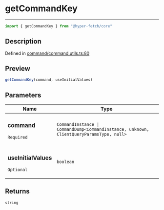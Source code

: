 

# getCommandKey

<div class="api-docs__separator" data-reactroot="">

---

</div><div class="api-docs__import" data-reactroot="">

```ts
import { getCommandKey } from "@hyper-fetch/core"
```

</div><div class="api-docs__section">

## Description

</div><div class="api-docs__description"><span class="api-docs__do-not-parse">



</span></div><p class="api-docs__definition">

Defined in [command/command.utils.ts:80](https://github.com/BetterTyped/hyper-fetch/blob/479dcad6/packages/core/src/command/command.utils.ts#L80)

</p><div class="api-docs__section">

## Preview

</div><div class="api-docs__preview fn">

```ts
getCommandKey(command, useInitialValues)
```

</div><div class="api-docs__section">

## Parameters

</div><div class="api-docs__parameters"><table><thead><tr><th>Name</th><th>Type</th></tr></thead><tbody><tr param-data="command"><td class="api-docs__param-name required">

### command 

`Required`

</td><td class="api-docs__param-type">

`CommandInstance | CommandDump<CommandInstance, unknown, ClientQueryParamsType, null>`

</td></tr><tr param-data="useInitialValues"><td class="api-docs__param-name optional">

### useInitialValues 

`Optional`

</td><td class="api-docs__param-type">

`boolean`

</td></tr></tbody></table></div><div class="api-docs__section">

## Returns

</div><div class="api-docs__returns">

```ts
string
```

</div>